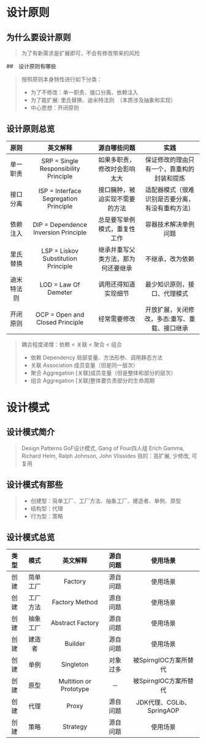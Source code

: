 # 设计原则

## 为什么要设计原则

> 为了有新需求是扩展即可，不会有修改带来的风险

##　设计原则有哪些

> 按照原则本身特性进行如下分类：
> - 为了不修改：单一职责、接口分离、依赖注入
> - 为了能扩展: 里氏替换、迪米特法则　（本质涉及抽象和实现）
> - 中心思想：开闭原则

## 设计原则总览

| 原则 | 英文解释 | 源自哪些问题 | 实践 |
| :---: | :---: | :---: | :---: |
| 单一职责 | SRP = Single Responsibility Principle | 如果多职责，修改时会影响太大 | 保证修改的理由只有一个，靠重构的封装和提炼 |
| 接口分离 | ISP = Interface Segregation Principle | 接口臃肿，被迫实现不需要的方法 | 适配器模式（很难识别是否要分离，有没有重构方法） |
| 依赖注入 | DIP = Dependence Inversion Principle | 总是要写单例模式，重复性工作 | 容器技术解决单例问题 |
| 里氏替换 | LSP = Liskov Substitution Principle | 继承并重写父类方法，那为何还要继承 | 不继承，改为依赖 |
| 迪米特法则 | LOD = Law Of Demeter | 调用还得知道实现细节 | 最少知识原则，接口、代理模式 |
| 开闭原则 | OCP = Open and Closed Principle | 经常需要修改 | 开放扩展，关闭修改，多态:重写、重载、接口继承 |

> 耦合程度递增：依赖 < 关联 < 聚合 < 组合
> - 依赖 Dependency 局部变量、方法形参、调用静态方法
> - 关联 Association 成员变量（但是同一层次）
> - 聚合 Aggregation [关联]成员变量（但是整体和部分的层次）
> - 组合 Aggregation [关联]整体要负责部分的生命周期

# 设计模式

## 设计模式简介

> Design Patterns
> GoF设计模式, Gang of Four四人组
> Erich Gamma, Richard Helm, Ralph Johnson, John Vlissides
> 目的：高扩展, 少修改, 可复用

## 设计模式有那些

> - 创建型：简单工厂、工厂方法、抽象工厂、建造者、单例、原型
> - 结构型：代理
> - 行为型：策略

## 设计模式总览

| 类型 | 模式 | 英文解释 | 源自问题 | 使用场景 |
| :---: | :---: | :---: | :---: | :---: |
| 创建 | 简单工厂 | Factory | 源自问题 | 使用场景 |
| 创建 | 工厂方法 | Factory Method | 源自问题 | 使用场景 |
| 创建 | 抽象工厂 | Abstract Factory | 源自问题 | 使用场景 |
| 创建 | 建造者 | Builder | 源自问题 | 使用场景 |
| 创建 | 单例 | Singleton | 对象过多 | 被SpirngIOC方案所替代 |
| 创建 | 原型 | Multition or Prototype | － | 被SpirngIOC方案所替代 |
| 创建 | 代理 | Proxy | 源自问题 | JDK代理、CGLib、SpringAOP |
| 创建 | 策略 | Strategy | 源自问题 | 使用场景 |